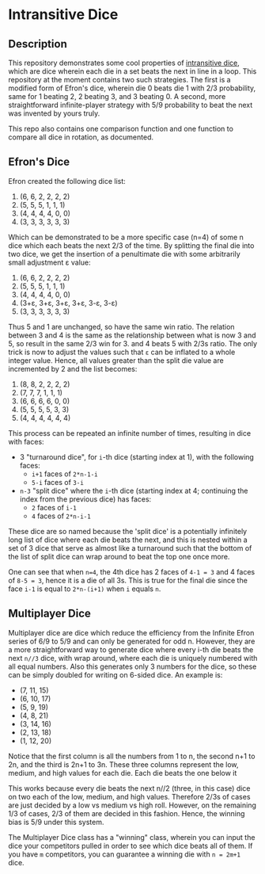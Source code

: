 # Intransitive Dice

## Description

This repository demonstrates some cool properties of [intransitive dice](https://en.wikipedia.org/wiki/Intransitive_dice), which are dice wherein each die in a set beats the next in line in a loop.  This repository at the moment contains two such strategies.  The first is a modified form of Efron's dice, wherein die 0 beats die 1 with 2/3 probability, same for 1 beating 2, 2 beating 3, and 3 beating 0.  A second, more straightforward infinite-player strategy with 5/9 probability to beat the next was invented by yours truly.

This repo also contains one comparison function and one function to compare all dice in rotation, as documented.

## Efron's Dice

Efron created the following dice list:

 1. (6, 6, 2, 2, 2, 2)
 2. (5, 5, 5, 1, 1, 1)
 3. (4, 4, 4, 4, 0, 0)
 4. (3, 3, 3, 3, 3, 3)

Which can be demonstrated to be a more specific case (n=4) of some n dice which each beats the next 2/3 of the time. By splitting the final die into two dice, we get the insertion of a penultimate die with some arbitrarily small adjustment ε value:

 1. (6, 6, 2, 2, 2, 2)
 2. (5, 5, 5, 1, 1, 1)
 3. (4, 4, 4, 4, 0, 0)
 4. (3+ε, 3+ε, 3+ε, 3+ε, 3-ε, 3-ε)
 5. (3, 3, 3, 3, 3, 3)

Thus 5 and 1 are unchanged, so have the same win ratio. The relation between 3 and 4 is the same as the relationship between what is now 3 and 5, so result in the same 2/3 win for 3. and 4 beats 5 with 2/3s ratio.  The only trick is now to adjust the values such that `ε` can be inflated to a whole integer value. Hence, all values greater than the split die value are incremented by 2 and the list becomes:

 1. (8, 8, 2, 2, 2, 2)
 2. (7, 7, 7, 1, 1, 1)
 3. (6, 6, 6, 6, 0, 0)
 4. (5, 5, 5, 5, 3, 3)
 5. (4, 4, 4, 4, 4, 4)

This process can be repeated an infinite number of times, resulting in dice with faces:

 - 3 "turnaround dice", for `i`-th dice (starting index at 1), with the following faces:
   - `i+1` faces of `2*n-1-i`
   - `5-i` faces of `3-i`
 - `n-3` "split dice" where the `i`-th dice (starting index at 4; continuing the index from the previous dice) has faces:
   - `2` faces of `i-1`
   - `4` faces of `2*n-i-1`

These dice are so named because the 'split dice' is a potentially infinitely long list of dice where each die beats the next, and this is nested within a set of 3 dice that serve as almost like a turnaround such that the bottom of the list of split dice can wrap around to beat the top one once more.

One can see that when `n=4`, the 4th dice has 2 faces of `4-1 = 3` and 4 faces of `8-5 = 3`, hence it is a die of all 3s. This is true for the final die since the face `i-1` is equal to `2*n-(i+1)` when `i` equals `n`. 

## Multiplayer Dice

Multiplayer dice are dice which reduce the efficiency from the Infinite Efron series of 6/9 to 5/9 and can only be generated for odd n. However, they are a more straightforward way to generate dice where every i-th die beats the next `n//3` dice, with wrap around, where each die is uniquely numbered with all equal numbers. Also this generates only 3 numbers for the dice, so these can be simply doubled for writing on 6-sided dice. An example is:

 - (7, 11, 15)
 - (6, 10, 17)
 - (5, 9, 19)
 - (4, 8, 21)
 - (3, 14, 16)
 - (2, 13, 18)
 - (1, 12, 20)

Notice that the first column is all the numbers from 1 to n, the second n+1 to 2n, and the third is 2n+1 to 3n.  These three columns represent the low, medium, and high values for each die.  Each die beats the one below it 

This works because every die beats the next n//2 (three, in this case) dice on two each of the low, medium, and high values. Therefore 2/3s of cases are just decided by a low vs medium vs high roll. However, on the remaining 1/3 of cases, 2/3 of them are decided in this fashion.  Hence, the winning bias is 5/9 under this system.

The Multiplayer Dice class has a "winning" class, wherein you can input the dice your competitors pulled in order to see which dice beats all of them.  If you have `m` competitors, you can guarantee a winning die with `n = 2m+1` dice.
















